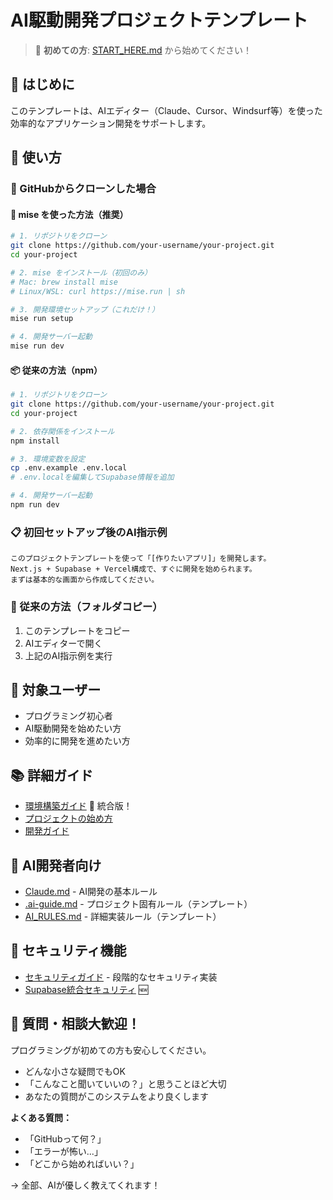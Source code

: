 # AI駆動開発プロジェクトテンプレート

> 🚀 **初めての方**: [START_HERE.md](START_HERE.md) から始めてください！

## 🚀 はじめに
このテンプレートは、AIエディター（Claude、Cursor、Windsurf等）を使った効率的なアプリケーション開発をサポートします。

## 📁 使い方

### 🔄 GitHubからクローンした場合

#### 🚀 mise を使った方法（推奨）
```bash
# 1. リポジトリをクローン
git clone https://github.com/your-username/your-project.git
cd your-project

# 2. mise をインストール（初回のみ）
# Mac: brew install mise
# Linux/WSL: curl https://mise.run | sh

# 3. 開発環境セットアップ（これだけ！）
mise run setup

# 4. 開発サーバー起動
mise run dev
```

#### 📦 従来の方法（npm）
```bash
# 1. リポジトリをクローン
git clone https://github.com/your-username/your-project.git
cd your-project

# 2. 依存関係をインストール
npm install

# 3. 環境変数を設定
cp .env.example .env.local
# .env.localを編集してSupabase情報を追加

# 4. 開発サーバー起動
npm run dev
```

### 📋 初回セットアップ後のAI指示例
```
このプロジェクトテンプレートを使って「[作りたいアプリ]」を開発します。
Next.js + Supabase + Vercel構成で、すぐに開発を始められます。
まずは基本的な画面から作成してください。
```

### 📂 従来の方法（フォルダコピー）
1. このテンプレートをコピー
2. AIエディターで開く
3. 上記のAI指示例を実行

## 🎯 対象ユーザー
- プログラミング初心者
- AI駆動開発を始めたい方
- 効率的に開発を進めたい方

## 📚 詳細ガイド
- [環境構築ガイド](docs/01-はじめての方へ/ENVIRONMENT_SETUP.md) 🌟 統合版！
- [プロジェクトの始め方](START_HERE.md)
- [開発ガイド](docs/02-開発ガイド/)

## 🤖 AI開発者向け
- [Claude.md](Claude.md) - AI開発の基本ルール
- [.ai-guide.md](.ai-guide.md.example) - プロジェクト固有ルール（テンプレート）
- [AI_RULES.md](AI_RULES.md.example) - 詳細実装ルール（テンプレート）

## 🔐 セキュリティ機能
- [セキュリティガイド](docs/03-セキュリティ/) - 段階的なセキュリティ実装
- [Supabase統合セキュリティ](SUPABASE_WINDSURF_SECURITY_SETUP.md) 🆕

## 💬 質問・相談大歓迎！

プログラミングが初めての方も安心してください。
- どんな小さな疑問でもOK
- 「こんなこと聞いていいの？」と思うことほど大切
- あなたの質問がこのシステムをより良くします

**よくある質問：**
- 「GitHubって何？」
- 「エラーが怖い...」
- 「どこから始めればいい？」

→ 全部、AIが優しく教えてくれます！
